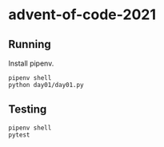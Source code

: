# advent-of-code-2021

## Running

Install pipenv.

```
pipenv shell
python day01/day01.py
```

## Testing

```
pipenv shell
pytest
```
